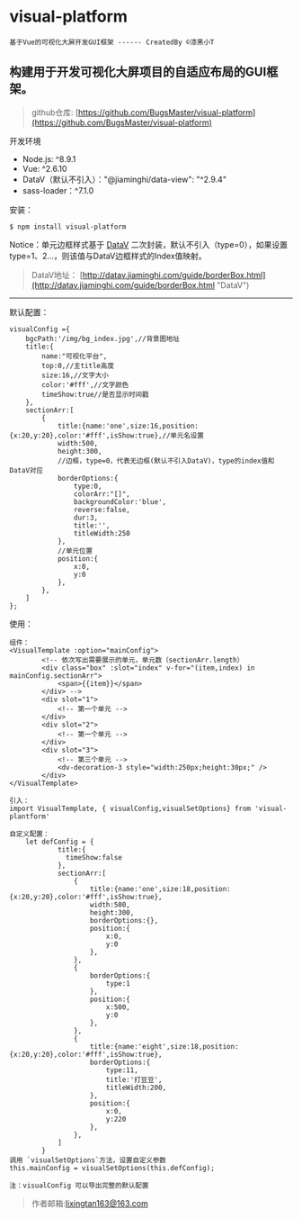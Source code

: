 # visual-platform
	基于Vue的可视化大屏开发GUI框架 ------ CreatedBy ©漆黑小T

## 构建用于开发可视化大屏项目的自适应布局的GUI框架。 ##

>github仓库: [https://github.com/BugsMaster/visual-platform](https://github.com/BugsMaster/visual-platform)

开发环境

- Node.js: ^8.9.1
- Vue: ^2.6.10
- DataV（默认不引入）："@jiaminghi/data-view": "^2.9.4"
- sass-loader：^7.1.0

安装：

	$ npm install visual-platform

Notice：单元边框样式基于 [DataV](http://datav.jiaminghi.com/guide/borderBox.html "DataV") 二次封装，默认不引入（type=0），如果设置type=1、2...，则该值与DataV边框样式的Index值映射。
> 
>DataV地址： [http://datav.jiaminghi.com/guide/borderBox.html](http://datav.jiaminghi.com/guide/borderBox.html "DataV")

----------

默认配置：

    visualConfig ={
	    bgcPath:'/img/bg_index.jpg',//背景图地址
	    title:{
	        name:"可视化平台",
	        top:0,//主title高度
	        size:16,//文字大小
	        color:'#fff',//文字颜色
	        timeShow:true//是否显示时间戳
	    },
	    sectionArr:[
	        {
	           	title:{name:'one',size:16,position:{x:20,y:20},color:'#fff',isShow:true},//单元名设置
	           	width:500,
	           	height:300,
				//边框，type=0，代表无边框(默认不引入DataV)，type的index值和DataV对应
	           	borderOptions:{
	             	type:0,
	             	colorArr:"[]",
	             	backgroundColor:'blue',
	             	reverse:false,
	             	dur:3,
	             	title:'',
	             	titleWidth:250
	           	},
				//单元位置
	           	position:{
	             	x:0,
	             	y:0
	           	},
	        },
	    ]
	};


使用：

	组件：
	<VisualTemplate :option="mainConfig">
            <!-- 依次写出需要展示的单元，单元数（sectionArr.length）
            <div class="box" :slot="index" v-for="(item,index) in mainConfig.sectionArr">
                <span>{{item}}</span>   
            </div> -->
            <div slot="1">
                <!-- 第一个单元 -->
            </div>
            <div slot="2">
				<!-- 第一个单元 -->
            </div>
            <div slot="3">
				<!-- 第三个单元 -->
                <dv-decoration-3 style="width:250px;height:30px;" />
            </div>
    </VisualTemplate>

	引入：
	import VisualTemplate, { visualConfig,visualSetOptions} from 'visual-plantform'
	
	自定义配置：
		let	defConfig = {
               	title:{
                  timeShow:false  
                },
                sectionArr:[
                    {
                        title:{name:'one',size:18,position:{x:20,y:20},color:'#fff',isShow:true},
                        width:500,
                        height:300,
                        borderOptions:{},
                        position:{
                            x:0,
                            y:0
                        },
                    },
                    {
                        borderOptions:{
                            type:1
                        },
                        position:{
                            x:500,
                            y:0
                        },
                    },
                    {
                        title:{name:'eight',size:18,position:{x:20,y:20},color:'#fff',isShow:true},
                        borderOptions:{
                            type:11,
                            title:'打豆豆',
                            titleWidth:200,
                        },
                        position:{
                            x:0,
                            y:220
                        },
                    },
                ]
            }
	调用 `visualSetOptions`方法，设置自定义参数
	this.mainConfig = visualSetOptions(this.defConfig);
	
	注：visualConfig 可以导出完整的默认配置


>作者邮箱:lixingtan163@163.com